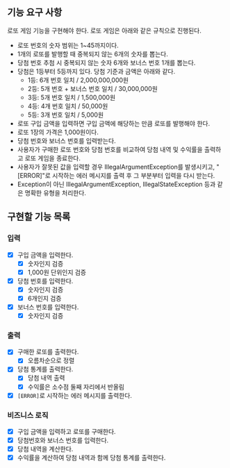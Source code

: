 ## 기능 요구 사항

로또 게임 기능을 구현해야 한다. 로또 게임은 아래와 같은 규칙으로 진행된다.

- 로또 번호의 숫자 범위는 1~45까지이다.
- 1개의 로또를 발행할 때 중복되지 않는 6개의 숫자를 뽑는다.
- 당첨 번호 추첨 시 중복되지 않는 숫자 6개와 보너스 번호 1개를 뽑는다.
- 당첨은 1등부터 5등까지 있다. 당첨 기준과 금액은 아래와 같다.
    - 1등: 6개 번호 일치 / 2,000,000,000원
    - 2등: 5개 번호 + 보너스 번호 일치 / 30,000,000원
    - 3등: 5개 번호 일치 / 1,500,000원
    - 4등: 4개 번호 일치 / 50,000원
    - 5등: 3개 번호 일치 / 5,000원
- 로또 구입 금액을 입력하면 구입 금액에 해당하는 만큼 로또를 발행해야 한다.
- 로또 1장의 가격은 1,000원이다.
- 당첨 번호와 보너스 번호를 입력받는다.
- 사용자가 구매한 로또 번호와 당첨 번호를 비교하여 당첨 내역 및 수익률을 출력하고 로또 게임을 종료한다.
- 사용자가 잘못된 값을 입력할 경우 IllegalArgumentException를 발생시키고, "[ERROR]"로 시작하는 에러 메시지를 출력 후 그 부분부터 입력을 다시 받는다.
- Exception이 아닌 IllegalArgumentException, IllegalStateException 등과 같은 명확한 유형을 처리한다.

## 구현할 기능 목록

### 입력

- [x] 구입 금액을 입력한다.
    - [x] 숫자인지 검증
    - [x] 1,000원 단위인지 검증
- [x] 당첨 번호를 입력한다.
    - [x] 숫자인지 검증
    - [x] 6개인지 검증
- [x] 보너스 번호를 입력한다.
    - [x] 숫자인지 검증

### 출력

- [x] 구매한 로또를 출력한다.
    - [x] 오름차순으로 정렬
- [x] 당첨 통계를 출력한다.
    - [x] 당첨 내역 출력
    - [x] 수익률은 소수점 둘째 자리에서 반올림
- [x] `[ERROR]`로 시작하는 에러 메시지를 출력한다.

### 비즈니스 로직

- [x] 구입 금액을 입력하고 로또를 구매한다.
- [x] 당첨번호와 보너스 번호를 입력한다.
- [x] 당첨 내역을 계산한다.
- [x] 수익률을 계산하여 당첨 내역과 함께 당첨 통계를 출력한다.